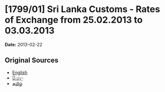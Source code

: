 # [1799/01] Sri Lanka Customs - Rates of Exchange from 25.02.2013 to 03.03.2013

**Date:** 2013-02-22

## Original Sources

- [English](https://documents.gov.lk/view/extra-gazettes/2013/2/1799-01_E.pdf)
- [සිංහල](https://documents.gov.lk/view/extra-gazettes/2013/2/1799-01_S.pdf)
- [தமிழ்](https://documents.gov.lk/view/extra-gazettes/2013/2/1799-01_T.pdf)
